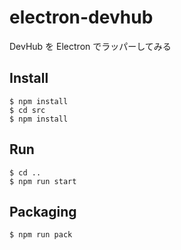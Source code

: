 # electron-devhub
DevHub を Electron でラッパーしてみる

## Install
```
$ npm install
$ cd src
$ npm install
```

## Run
```
$ cd ..
$ npm run start
```

## Packaging
```
$ npm run pack
```
